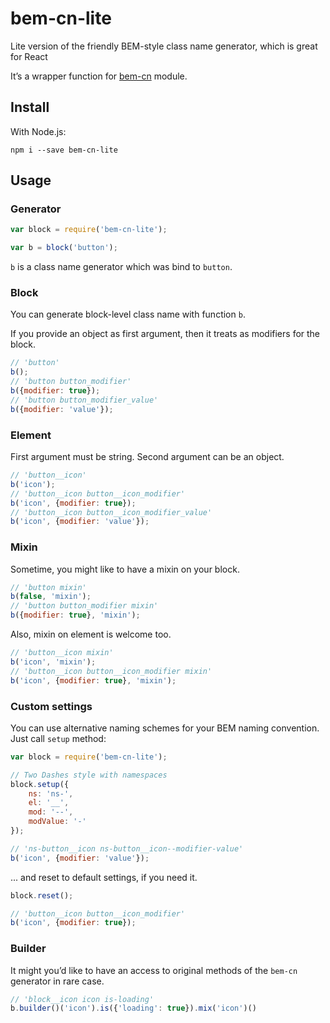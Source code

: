 # bem-cn-lite

Lite version of the friendly BEM-style class name generator, which is great for React

It’s a wrapper function for [bem-cn](https://github.com/albburtsev/bem-cn) module.

## Install

With Node.js:

```
npm i --save bem-cn-lite
```

## Usage

### Generator 

```js
var block = require('bem-cn-lite');

var b = block('button');
```

`b` is a class name generator which was bind to `button`.
 
### Block

You can generate block-level class name with function `b`.

If you provide an object as first argument, then it treats as modifiers for the block.

```js
// 'button'
b(); 
// 'button button_modifier'
b({modifier: true});
// 'button button_modifier_value'
b({modifier: 'value'});
```

### Element

First argument must be string. Second argument can be an object.

```js
// 'button__icon'
b('icon'); 
// 'button__icon button__icon_modifier'
b('icon', {modifier: true});
// 'button__icon button__icon_modifier_value'
b('icon', {modifier: 'value'}); 
```

### Mixin

Sometime, you might like to have a mixin on your block.

```js
// 'button mixin'
b(false, 'mixin');
// 'button button_modifier mixin'
b({modifier: true}, 'mixin');
```

Also, mixin on element is welcome too.

```js
// 'button__icon mixin'
b('icon', 'mixin'); 
// 'button__icon button__icon_modifier mixin'
b('icon', {modifier: true}, 'mixin');
```

### Custom settings

You can use alternative naming schemes for your BEM naming convention. Just call `setup` method:

```js
var block = require('bem-cn-lite');

// Two Dashes style with namespaces
block.setup({
    ns: 'ns-',
    el: '__',
    mod: '--',
    modValue: '-'
});

// 'ns-button__icon ns-button__icon--modifier-value'
b('icon', {modifier: 'value'});
```

... and reset to default settings, if you need it.

```js
block.reset();

// 'button__icon button__icon_modifier'
b('icon', {modifier: true});
```

### Builder

It might you’d like to have an access to original methods of the `bem-cn`
generator in rare case.

```js
// 'block__icon icon is-loading'
b.builder()('icon').is({'loading': true}).mix('icon')()
```
